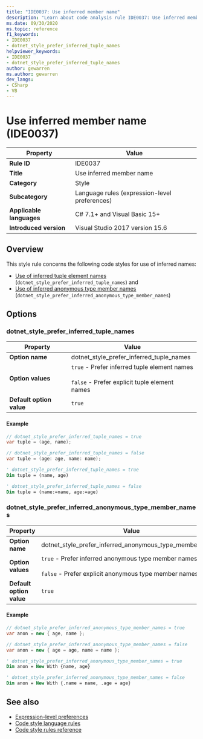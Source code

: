 ```yaml
---
title: "IDE0037: Use inferred member name"
description: "Learn about code analysis rule IDE0037: Use inferred member name"
ms.date: 09/30/2020
ms.topic: reference
f1_keywords:
- IDE0037
- dotnet_style_prefer_inferred_tuple_names
helpviewer_keywords:
- IDE0037
- dotnet_style_prefer_inferred_tuple_names
author: gewarren
ms.author: gewarren
dev_langs:
- CSharp
- VB
---
```

# Use inferred member name (IDE0037)

|Property|Value|
|-|-|
| **Rule ID** | IDE0037 |
| **Title** | Use inferred member name |
| **Category** | Style |
| **Subcategory** | Language rules (expression-level preferences) |
| **Applicable languages** | C# 7.1+ and Visual Basic 15+ |
| **Introduced version** | Visual Studio 2017 version 15.6 |

## Overview

This style rule concerns the following code styles for use of inferred names:

- [Use of inferred tuple element names](#dotnet\_style\_prefer\_inferred\_tuple_names) (`dotnet_style_prefer_inferred_tuple_names`) and
- [Use of inferred anonymous type member names](#dotnet\_style\_prefer\_inferred\_anonymous\_type\_member_names) (`dotnet_style_prefer_inferred_anonymous_type_member_names`)

## Options

### dotnet\_style\_prefer\_inferred\_tuple_names

|Property|Value|
|-|-|
| **Option name** | dotnet_style_prefer_inferred_tuple_names
| **Option values** | `true` - Prefer inferred tuple element names<br /><br />`false` - Prefer explicit tuple element names |
| **Default option value** | `true` |

#### Example

```csharp
// dotnet_style_prefer_inferred_tuple_names = true
var tuple = (age, name);

// dotnet_style_prefer_inferred_tuple_names = false
var tuple = (age: age, name: name);
```

```vb
' dotnet_style_prefer_inferred_tuple_names = true
Dim tuple = (name, age)

' dotnet_style_prefer_inferred_tuple_names = false
Dim tuple = (name:=name, age:=age)
```

### dotnet\_style\_prefer\_inferred\_anonymous\_type\_member_names

|Property|Value|
|-|-|
| **Option name** | dotnet_style_prefer_inferred_anonymous_type_member_names
| **Option values** | `true` - Prefer inferred anonymous type member names<br /><br />`false` - Prefer explicit anonymous type member names |
| **Default option value** | `true` |

#### Example

```csharp
// dotnet_style_prefer_inferred_anonymous_type_member_names = true
var anon = new { age, name };

// dotnet_style_prefer_inferred_anonymous_type_member_names = false
var anon = new { age = age, name = name };
```

```vb
' dotnet_style_prefer_inferred_anonymous_type_member_names = true
Dim anon = New With {name, age}

' dotnet_style_prefer_inferred_anonymous_type_member_names = false
Dim anon = New With {.name = name, .age = age}
```

## See also

- [Expression-level preferences](expression-level-preferences.md)
- [Code style language rules](language-rules.md)
- [Code style rules reference](index.md)
